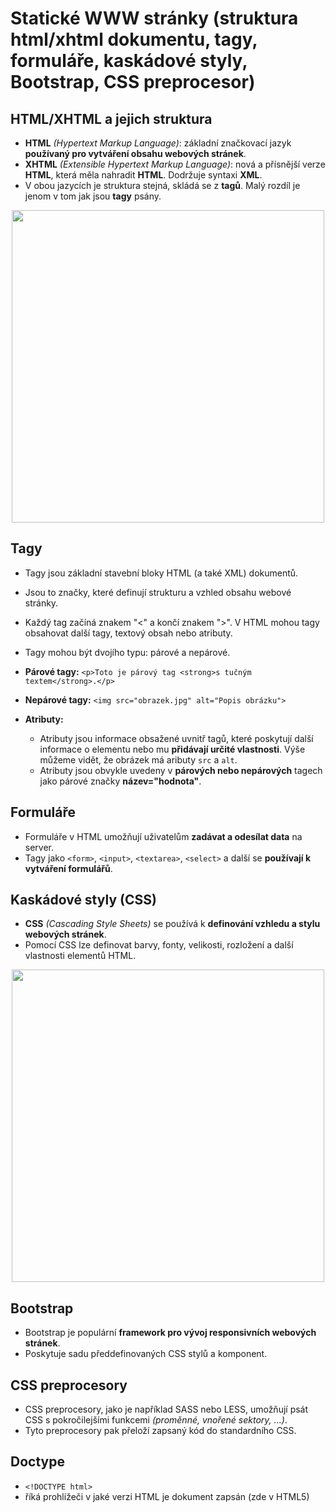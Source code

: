 # Statické WWW stránky (struktura html/xhtml dokumentu, tagy, formuláře, kaskádové styly, Bootstrap, CSS preprocesor)

## HTML/XHTML a jejich struktura
- **HTML** _(Hypertext Markup Language)_: základní značkovací jazyk **používaný pro vytváření obsahu webových stránek**.
- **XHTML** _(Extensible Hypertext Markup Language)_: nová a přísnější verze **HTML**, která měla nahradit **HTML**. Dodržuje syntaxi **XML**.
- V obou jazycích je struktura stejná, skládá se z **tagů**. Malý rozdíl je jenom v tom jak jsou **tagy** psány.
<p align="center">
  <img src="https://github.com/ToCatchTo/Maturitni-otazky/assets/119807755/e76129c8-73fc-41c5-b5b0-3c2cad5bfb19" width="500" height="auto"/>
</p>

## Tagy
- Tagy jsou základní stavební bloky HTML (a také XML) dokumentů.
- Jsou to značky, které definují strukturu a vzhled obsahu webové stránky.
- Každý tag začíná znakem "<" a končí znakem ">". V HTML mohou tagy obsahovat další tagy, textový obsah nebo atributy.
- Tagy mohou být dvojího typu: párové a nepárové.

 - **Párové tagy:** `<p>Toto je párový tag <strong>s tučným textem</strong>.</p>`
 - **Nepárové tagy:** `<img src="obrazek.jpg" alt="Popis obrázku">`
 - **Atributy:**
   - Atributy jsou informace obsažené uvnitř tagů, které poskytují další informace o elementu nebo mu **přidávají určité vlastnosti**. Výše můžeme vidět, že obrázek má aributy `src` a `alt`.
   - Atributy jsou obvykle uvedeny v **párových nebo nepárových** tagech jako párové značky **název="hodnota"**.

## Formuláře
- Formuláře v HTML umožňují uživatelům **zadávat a odesílat data** na server.
- Tagy jako `<form>`, `<input>`, `<textarea>`, `<select>` a další se **používají k vytváření formulářů**.

## Kaskádové styly (CSS)
- **CSS** _(Cascading Style Sheets)_ se používá k **definování vzhledu a stylu webových stránek**.
- Pomocí CSS lze definovat barvy, fonty, velikosti, rozložení a další vlastnosti elementů HTML.
<p align="center">
  <img src="https://github.com/ToCatchTo/Maturitni-otazky/assets/119807755/b3326d24-8152-4a27-86c7-bdbcda4a7f4c" width="500" height="auto"/>
</p>

## Bootstrap
- Bootstrap je populární **framework pro vývoj responsivních webových stránek**.
- Poskytuje sadu předdefinovaných CSS stylů a komponent.

## CSS preprocesory
- CSS preprocesory, jako je například SASS nebo LESS, umožňují psát CSS s pokročilejšími funkcemi _(proměnné, vnořené sektory, ...)_.
- Tyto preprocesory pak přeloží zapsaný kód do standardního CSS.

## Doctype
- `<!DOCTYPE html>`
- říká prohlížeči v jaké verzi HTML je dokument zapsán (zde v HTML5)
